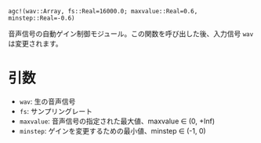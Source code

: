 ```
agc!(wav::Array, fs::Real=16000.0; maxvalue::Real=0.6, minstep::Real=-0.6)
```

音声信号の自動ゲイン制御モジュール。この関数を呼び出した後、入力信号 `wav` は変更されます。

# 引数

  * `wav`: 生の音声信号
  * `fs`: サンプリングレート
  * `maxvalue`: 音声信号の指定された最大値、maxvalue ∈ (0, +Inf)
  * `minstep`: ゲインを変更するための最小値、minstep ∈ (-1, 0)
